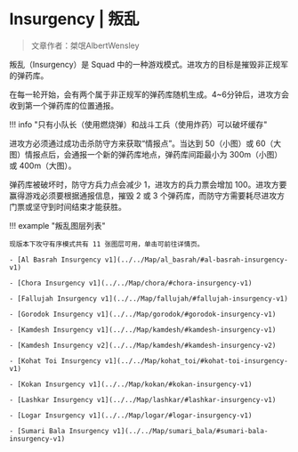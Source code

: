 # Insurgency | 叛乱

> 文章作者：桀氓AlbertWensley

叛乱（Insurgency）是 Squad 中的一种游戏模式。进攻方的目标是摧毁非正规军的弹药库。

在每一轮开始，会有两个属于非正规军的弹药库随机生成。4~6分钟后，进攻方会收到第一个弹药库的位置通报。

!!! info "只有小队长（使用燃烧弹）和战斗工兵（使用炸药）可以破坏缓存"

进攻方必须通过成功击杀防守方来获取“情报点”。当达到 50（小图）或 60（大图）情报点后，会通报一个新的弹药库地点，弹药库间距最小为 300m（小图）或 400m（大图）。

弹药库被破坏时，防守方兵力点会减少 1，进攻方的兵力票会增加 100。进攻方要赢得游戏必须要根据通报信息，摧毁 2 或 3 个弹药库，而防守方需要耗尽进攻方门票或坚守到时间结束才能获胜。

!!! example "叛乱图层列表"

    现版本下攻守有序模式共有 11 张图层可用，单击可前往详情页。

    - [Al Basrah Insurgency v1](../../Map/al_basrah/#al-basrah-insurgency-v1)

    - [Chora Insurgency v1](../../Map/chora/#chora-insurgency-v1)

    - [Fallujah Insurgency v1](../../Map/fallujah/#fallujah-insurgency-v1)

    - [Gorodok Insurgency v1](../../Map/gorodok/#gorodok-insurgency-v1)

    - [Kamdesh Insurgency v1](../../Map/kamdesh/#kamdesh-insurgency-v1)

    - [Kamdesh Insurgency v2](../../Map/kamdesh/#kamdesh-insurgency-v2)

    - [Kohat Toi Insurgency v1](../../Map/kohat_toi/#kohat-toi-insurgency-v1)

    - [Kokan Insurgency v1](../../Map/kokan/#kokan-insurgency-v1)

    - [Lashkar Insurgency v1](../../Map/lashkar/#lashkar-insurgency-v1)

    - [Logar Insurgency v1](../../Map/logar/#logar-insurgency-v1)

    - [Sumari Bala Insurgency v1](../../Map/sumari_bala/#sumari-bala-insurgency-v1)